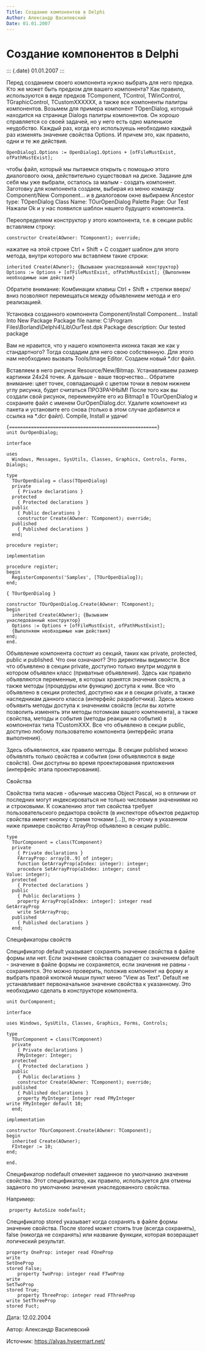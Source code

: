 ```yaml
---
Title: Создание компонентов в Delphi
Author: Александр Василевский
Date: 01.01.2007
---
```



Создание компонентов в Delphi
=============================

::: {.date}
01.01.2007
:::

Перед созданием своего компонента нужно выбрать для него предка. Кто же
может быть предком для вашего компонента?  Как правило, используются в
виде предков TComponent, TControl, TWinControl, TGraphicControl,
TCustomXXXXXX, а также все компоненты палитры компонентов. Возьмем для
примера компонент TOpenDialog, который находится на странице Dialogs
палитры компонентов. Он хорошо справляется со своей задачей, но у него
есть одно маленькое неудобство. Каждый раз, когда его используешь
необходимо каждый раз изменять значение свойства Options. И причем это,
как правило, одни и те же действия.

    OpenDialog1.Options := OpenDialog1.Options + [ofFileMustExist, ofPathMustExist];

чтобы файл, который мы пытаемся открыть с помощью этого диалогового
окна, действительно существовал на диске.
Задание для себя мы уже выбрали, осталось за малым - создать компонент.
Заготовку для компонента создаем, выбирая из меню команду Component/New
Component... и в диалоговом окне выбираем
Ancestor type: TOpenDialog
Class Name: TOurOpenDialog
Palette Page: Our Test
Нажали Ok и у нас появился шаблон нашего будущего компонента.


Переопределяем конструктор у этого компонента, т.е. в секции public
вставляем строку:

    constructor Create(AOwner: TComponent); override;

нажатие на этой строке Ctrl + Shift + C создает шаблон для этого метода,
внутри которого мы вставляем такие строки:

 

    inherited Create(AOwner); {Вызываем унаследованный конструктор}
    Options := Options + [ofFileMustExist, ofPathMustExist]; {Выполняем необходимые нам действия}


Обратите внимание: Комбинации клавиш Ctrl + Shift + стрелки вверх/вниз
позволяют перемещаться между объявлением метода и его реализацией.

Установка созданного компонента Component/Install Component...
Install Into New Package
Package file name: C:\\Program
Files\\Borland\\Delphi4\\Lib\\OurTest.dpk
Package description: Our tested package

Вам не нравится, что у нашего компонента иконка такая же как у
стандартного? Тогда создадим для него свою собственную. Для этого нам
необходимо вызвать Tools/Image Editor. Создаем новый \*.dcr файл.

Вставляем в него рисунок Resource/New/Bitmap. Устанавливаем размер
картинки 24x24 точек. А дальше - ваше творчество... Обратите внимание:
цвет точек, совпадающий с цветом точки в левом нижнем углу рисунка,
будет считаться ПРОЗРАЧНЫМ! После того как вы создали свой рисунок,
переименуйте его из Bitmap1 в TOurOpenDialog и сохраните файл с именем
OurOpenDialog.dcr. Удалите компонент из пакета и установите его снова
(только в этом случае добавится и ссылка на \*.dcr файл). Compile,
Install и удачи!

    {======================================================}
    unit OurOpenDialog;

    interface

    uses
      Windows, Messages, SysUtils, Classes, Graphics, Controls, Forms, Dialogs;

    type
      TOurOpenDialog = class(TOpenDialog)
      private
        { Private declarations }
      protected
        { Protected declarations }
      public
        { Public declarations }
        constructor Create(AOwner: TComponent); override;
      published
        { Published declarations }
      end;

    procedure register;

    implementation

    procedure register;
    begin
      RegisterComponents('Samples', [TOurOpenDialog]);
    end;

    { TOurOpenDialog }

    constructor TOurOpenDialog.Create(AOwner: TComponent);
    begin
      inherited Create(AOwner); {Вызываем
    унаследованный конструктор}
      Options := Options + [ofFileMustExist, ofPathMustExist]; 
      {Выполняем необходимые нам действия}
    end;
    end.

Объявление компонента состоит из секций, таких как private, protected,
public и published. Что они означают?
Это директивы видимости. Все что объявлено в секции private, доступно
только внутри модуля в котором объявлен класс (приватные объявления).
Здесь как правило объявляются переменные, в которых хранятся значения
свойств, а также методы (процедуры или функции) доступа к ним. Все что
объявлено в секции protected, доступно как и в секции private, а также
наследникам данного класса (интерфейс разработчика). Здесь можно
объявить методы доступа к значениям свойств (если вы хотите позволить
изменять эти методы потомкам вашего компенента),
а также свойства, методы и события (методы реакции на события) в
компонентах типа TCustomXXX.
Все что объявлено в секции public, доступно любому пользователю
компонента (интерфейс этапа выполнения).

Здесь объявляются, как правило методы. В секции published можно
объявлять только свойства и события (они объявляются в виде свойств).
Они доступны во время проектирования приложения (интерфейс этапа
проектирования).

 

Свойства

Свойства типа масив - обычные массива Object Pascal, но в отличии от
последних могут индексироваться не только числовыми значениями но и
строковыми. К сожалению этот тип свойства требует пользовательского
редактора свойств (в инспекторе объектов редактор свойства имеет кнопку
с тремя точками \[...\]), по-этому в указанном ниже примере свойство
ArrayProp объявлено в секции public.

    type
      TOurComponent = class(TComponent)
      private
        { Private declarations }
        FArrayProp: array[0..9] of integer;
        function GetArrayProp(aIndex: integer): integer;
        procedure SetArrayProp(aIndex: integer; const
    Value: integer);
      protected
        { Protected declarations }
      public
        { Public declarations }
        property ArrayProp[aIndex: integer]: integer read
    GetArrayProp 
        write SetArrayProp;
      published
        { Published declarations }
      end;

Спецификаторы свойств

Спецификатор default указывает сохранять значение свойства в файле формы
или нет. Если значение свойства совпадает со значением default -
значение в файле формы не сохраняется, если значения не равны -
сохраняется. Это можно проверить, положив компонент на форму и выбрать
правой кнопкой мыши пункт меню \"View as Text\". Default не
устанавливает первоначальное значение свойства к указанному. Это
необходимо сделать в конструкторе компонента.

    unit OurComponent;
     
    interface
     
    uses Windows, SysUtils, Classes, Graphics, Forms, Controls;
     
    type
      TOurComponent = class(TComponent)
      private
        { Private declarations }
        FMyInteger: Integer;
      protected
        { Protected declarations }
      public
        { Public declarations }
        constructor Create(AOwner: TComponent); override;
      published
        { Published declarations }
        property MyInteger: Integer read FMyInteger
    write FMyInteger default 10;
      end;
     
    implementation
     
    constructor TOurComponent.Create(AOwner: TComponent);
    begin
      inherited Create(AOwner);
      FInteger := 10;
    end;
     
    end.

Спецификатор nodefault отменяет заданное по умолчанию значение свойства.
Этот спецификатор, как правило, используется для отмены заданого по
умолчанию значения унаследованного свойства.



Например:

     property AutoSize nodefault;

Спецификатор stored указывает когда сохранять в файле формы значение
свойства. После stored может стоять true (всегда сохранять), false
(никогда не сохранять) или название функции, которая возвращает
логический результат.

    property OneProp: integer read FOneProp
    write
    SetOneProp 
    stored False;
        property TwoProp: integer read FTwoProp
    write
    SetTwoProp 
    stored True;
        property ThreeProp: integer read FThreeProp
    write SetThreeProp 
    stored Fuct;

Дата: 12.02.2004

Автор: Александр Василевский

Источник: <https://alvas.hypermart.net/>
